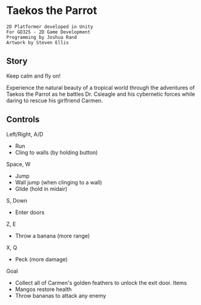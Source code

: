 Taekos the Parrot
==========================
	2D Platformer developed in Unity
	For GD325 - 2D Game Development
	Programming by Joshua Rand
	Artwork by Steven Ellis
Story
-----
Keep calm and fly on!

Experience the natural beauty of a tropical world through the adventures of Taekos the Parrot as he battles Dr. Csieagle and his cybernetic forces while daring to rescue his girlfriend Carmen.


Controls
-----
Left/Right, A/D
- Run
- Cling to walls (by holding button)

Space, W

- Jump
- Wall jump (when clinging to a wall)
- Glide (hold in midair)

S, Down

- Enter doors

Z, E
- Throw a banana (more range)

X, Q

- Peck (more damage)

Goal
- Collect all of Carmen's golden feathers to unlock the exit door.
Items
- Mangos restore health
- Throw bananas to attack any enemy